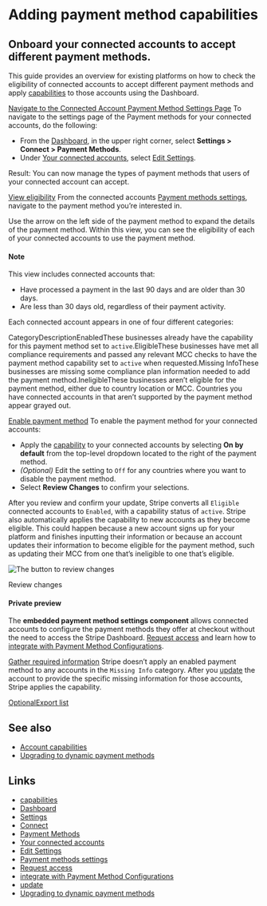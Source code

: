 # Adding payment method capabilities

## Onboard your connected accounts to accept different payment methods.

This guide provides an overview for existing platforms on how to check the
eligibility of connected accounts to accept different payment methods and apply
[capabilities](https://docs.stripe.com/connect/account-capabilities) to those
accounts using the Dashboard.

[Navigate to the Connected Account Payment Method Settings
Page](https://docs.stripe.com/connect/payment-methods#goto-settings-page)
To navigate to the settings page of the Payment methods for your connected
accounts, do the following:

- From the [Dashboard](https://dashboard.stripe.com/dashboard), in the upper
right corner, select **Settings > Connect > Payment Methods**.
- Under [Your connected
accounts](https://dashboard.stripe.com/settings/extensions/payment_methods),
select [Edit
Settings](https://dashboard.stripe.com/settings/payment_methods/connected_accounts).

Result: You can now manage the types of payment methods that users of your
connected account can accept.

[View
eligibility](https://docs.stripe.com/connect/payment-methods#view-eligibility)
From the connected accounts [Payment methods
settings](https://dashboard.stripe.com/settings/payment_methods), navigate to
the payment method you’re interested in.

Use the arrow on the left side of the payment method to expand the details of
the payment method. Within this view, you can see the eligibility of each of
your connected accounts to use the payment method.

#### Note

This view includes connected accounts that:

- Have processed a payment in the last 90 days and are older than 30 days.
- Are less than 30 days old, regardless of their payment activity.

Each connected account appears in one of four different categories:

CategoryDescriptionEnabledThese businesses already have the capability for this
payment method set to `active`.EligibleThese businesses have met all compliance
requirements and passed any relevant MCC checks to have the payment method
capability set to `active` when requested.Missing InfoThese businesses are
missing some compliance plan information needed to add the payment
method.IneligibleThese businesses aren’t eligible for the payment method, either
due to country location or MCC.
Countries you have connected accounts in that aren’t supported by the payment
method appear grayed out.

[Enable payment
method](https://docs.stripe.com/connect/payment-methods#enable-payment-method)
To enable the payment method for your connected accounts:

- Apply the [capability](https://docs.stripe.com/connect/account-capabilities)
to your connected accounts by selecting **On by default** from the top-level
dropdown located to the right of the payment method.
- *(Optional)* Edit the setting to `Off` for any countries where you want to
disable the payment method.
- Select **Review Changes** to confirm your selections.

After you review and confirm your update, Stripe converts all `Eligible`
connected accounts to `Enabled`, with a capability status of `active`. Stripe
also automatically applies the capability to new accounts as they become
eligible. This could happen because a new account signs up for your platform and
finishes inputting their information or because an account updates their
information to become eligible for the payment method, such as updating their
MCC from one that’s ineligible to one that’s eligible.

![The button to review
changes](https://b.stripecdn.com/docs-statics-srv/assets/review-changes.d8ab55ad8f1d32cf8502520366aa6de8.png)

Review changes

#### Private preview

The **embedded payment method settings component** allows connected accounts to
configure the payment methods they offer at checkout without the need to access
the Stripe Dashboard. [Request
access](https://docs.stripe.com/connect/supported-embedded-components/payment-method-settings#request-access)
and learn how to [integrate with Payment Method
Configurations](https://docs.stripe.com/connect/supported-embedded-components/payment-method-settings#integration).

[Gather required
information](https://docs.stripe.com/connect/payment-methods#gather-information)
Stripe doesn’t apply an enabled payment method to any accounts in the `Missing
Info` category. After you
[update](https://docs.stripe.com/connect/update-verified-information) the
account to provide the specific missing information for those accounts, Stripe
applies the capability.

[OptionalExport
list](https://docs.stripe.com/connect/payment-methods#export-list)
## See also

- [Account capabilities](https://docs.stripe.com/connect/account-capabilities)
- [Upgrading to dynamic payment
methods](https://docs.stripe.com/connect/dynamic-payment-methods)

## Links

- [capabilities](https://docs.stripe.com/connect/account-capabilities)
- [Dashboard](https://dashboard.stripe.com/dashboard)
- [Settings](https://dashboard.stripe.com/settings)
- [Connect](https://dashboard.stripe.com/settings/connect)
- [Payment
Methods](https://dashboard.stripe.com/settings/connect/payment_methods)
- [Your connected
accounts](https://dashboard.stripe.com/settings/extensions/payment_methods)
- [Edit
Settings](https://dashboard.stripe.com/settings/payment_methods/connected_accounts)
- [Payment methods
settings](https://dashboard.stripe.com/settings/payment_methods)
- [Request
access](https://docs.stripe.com/connect/supported-embedded-components/payment-method-settings#request-access)
- [integrate with Payment Method
Configurations](https://docs.stripe.com/connect/supported-embedded-components/payment-method-settings#integration)
- [update](https://docs.stripe.com/connect/update-verified-information)
- [Upgrading to dynamic payment
methods](https://docs.stripe.com/connect/dynamic-payment-methods)